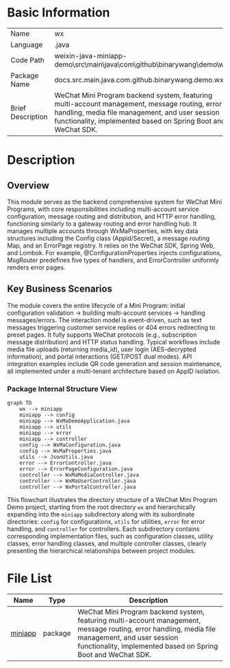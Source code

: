 # Basic Information

|      |      |
|------|------|
| Name | wx |
| Language | .java |
| Code Path | weixin-java-miniapp-demo\src\main\java\com\github\binarywang\demo\wx |
| Package Name | docs.src.main.java.com.github.binarywang.demo.wx |
| Brief Description | WeChat Mini Program backend system, featuring multi-account management, message routing, error handling, media file management, and user session functionality, implemented based on Spring Boot and WeChat SDK. |

# Description

## Overview  
This module serves as the backend comprehensive system for WeChat Mini Programs, with core responsibilities including multi-account service configuration, message routing and distribution, and HTTP error handling, functioning similarly to a gateway routing and error handling hub. It manages multiple accounts through WxMaProperties, with key data structures including the Config class (Appid/Secret), a message routing Map, and an ErrorPage registry. It relies on the WeChat SDK, Spring Web, and Lombok. For example, @ConfigurationProperties injects configurations, MsgRouter predefines five types of handlers, and ErrorController uniformly renders error pages.  

## Key Business Scenarios  
The module covers the entire lifecycle of a Mini Program: initial configuration validation → building multi-account services → handling messages/errors. The interaction model is event-driven, such as text messages triggering customer service replies or 404 errors redirecting to preset pages. It fully supports WeChat protocols (e.g., subscription message distribution) and HTTP status handling. Typical workflows include media file uploads (returning media_id), user login (AES-decrypted information), and portal interactions (GET/POST dual modes). API integration examples include QR code generation and session maintenance, all implemented under a multi-tenant architecture based on AppID isolation.


### Package Internal Structure View

```mermaid
graph TD
    wx --> miniapp
    miniapp --> config
    miniapp --> WxMaDemoApplication.java
    miniapp --> utils
    miniapp --> error
    miniapp --> controller
    config --> WxMaConfiguration.java
    config --> WxMaProperties.java
    utils --> JsonUtils.java
    error --> ErrorController.java
    error --> ErrorPageConfiguration.java
    controller --> WxMaMediaController.java
    controller --> WxMaUserController.java
    controller --> WxPortalController.java
```

This flowchart illustrates the directory structure of a WeChat Mini Program Demo project, starting from the root directory `wx` and hierarchically expanding into the `miniapp` subdirectory along with its subordinate directories: `config` for configurations, `utils` for utilities, `error` for error handling, and `controller` for controllers. Each subdirectory contains corresponding implementation files, such as configuration classes, utility classes, error handling classes, and multiple controller classes, clearly presenting the hierarchical relationships between project modules.

# File List

| Name   | Type  | Description |
|-------|------|-------------|
| [miniapp](miniapp/_module.md) | package | WeChat Mini Program backend system, featuring multi-account management, message routing, error handling, media file management, and user session functionality, implemented based on Spring Boot and WeChat SDK. |


